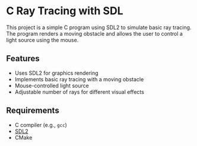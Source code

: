# C Ray Tracing with SDL

This project is a simple C program using SDL2 to simulate basic ray tracing. The program renders a moving obstacle and allows the user to control a light source using the mouse.

## Features

- Uses SDL2 for graphics rendering
- Implements basic ray tracing with a moving obstacle
- Mouse-controlled light source
- Adjustable number of rays for different visual effects

## Requirements

- C compiler (e.g., `gcc`)
- [SDL2](https://www.libsdl.org/)
- CMake
